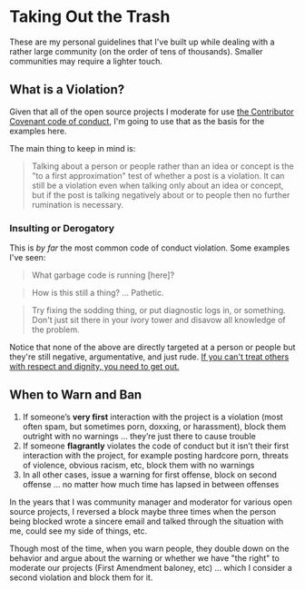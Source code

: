 # Taking Out the Trash

These are my personal guidelines that I've built up while dealing with a rather large community (on the order of tens of thousands). Smaller communities may require a lighter touch.

## What is a Violation?

Given that all of the open source projects I moderate for use [the Contributor Covenant code of conduct][contributor-covenant], I'm going to use that as the basis for the examples here.

The main thing to keep in mind is:

> Talking about a person or people rather than an idea or concept is the "to a first approximation" test of whether a post is a violation. It can still be a violation even when talking only about an idea or concept, but if the post is talking negatively about or to people then no further rumination is necessary.

### Insulting or Derogatory

This is _by far_ the most common code of conduct violation. Some examples I've seen:

> What garbage code is running [here]?

> How is this still a thing? ... Pathetic.

> Try fixing the sodding thing, or put diagnostic logs in, or something. Don't just sit there in your ivory tower and disavow all knowledge of the problem.

Notice that none of the above are directly targeted at a person or people but they're still negative, argumentative, and just rude. [If you can't treat others with respect and dignity, you need to get out.][general-silveras-speech]

[contributor-covenant]: https://www.contributor-covenant.org
[general-silveras-speech]: https://www.youtube.com/watch?v=mU0RfhvYN8s

## When to Warn and Ban

1) If someone’s **very first** interaction with the project is a violation (most often spam, but sometimes porn, doxxing, or harassment), block them outright with no warnings ... they’re just there to cause trouble
2) If someone **flagrantly** violates the code of conduct but it isn’t their first interaction with the project, for example posting hardcore porn, threats of violence, obvious racism, etc, block them with no warnings
3) In all other cases, issue a warning for first offense, block on second offense ... no matter how much time has lapsed in between offenses

In the years that I was community manager and moderator for various open source projects, I reversed a block maybe three times when the person being blocked wrote a sincere email and talked through the situation with me, could see my side of things, etc.

Though most of the time, when you warn people, they double down on the behavior and argue about the warning or whether we have "the right" to moderate our projects (First Amendment baloney, etc) ... which I consider a second violation and block them for it.
